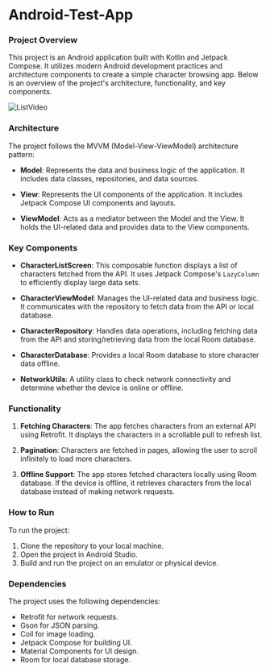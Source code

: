 # Android-Test-App
### Project Overview

This project is an Android application built with Kotlin and Jetpack Compose. It utilizes modern Android development practices and architecture components to create a simple character browsing app. Below is an overview of the project's architecture, functionality, and key components.

![ListVideo](assets/VideoGif.gif)

### Architecture

The project follows the MVVM (Model-View-ViewModel) architecture pattern:

- **Model**: Represents the data and business logic of the application. It includes data classes, repositories, and data sources.
  
- **View**: Represents the UI components of the application. It includes Jetpack Compose UI components and layouts.
  
- **ViewModel**: Acts as a mediator between the Model and the View. It holds the UI-related data and provides data to the View components.

### Key Components

- **CharacterListScreen**: This composable function displays a list of characters fetched from the API. It uses Jetpack Compose's `LazyColumn` to efficiently display large data sets.

- **CharacterViewModel**: Manages the UI-related data and business logic. It communicates with the repository to fetch data from the API or local database.

- **CharacterRepository**: Handles data operations, including fetching data from the API and storing/retrieving data from the local Room database.

- **CharacterDatabase**: Provides a local Room database to store character data offline.

- **NetworkUtils**: A utility class to check network connectivity and determine whether the device is online or offline.

### Functionality

1. **Fetching Characters**: The app fetches characters from an external API using Retrofit. It displays the characters in a scrollable pull to refresh list.
  
2. **Pagination**: Characters are fetched in pages, allowing the user to scroll infinitely to load more characters.

3. **Offline Support**: The app stores fetched characters locally using Room database. If the device is offline, it retrieves characters from the local database instead of making network requests.

### How to Run

To run the project:

1. Clone the repository to your local machine.
2. Open the project in Android Studio.
3. Build and run the project on an emulator or physical device.

### Dependencies

The project uses the following dependencies:

- Retrofit for network requests.
- Gson for JSON parsing.
- Coil for image loading.
- Jetpack Compose for building UI.
- Material Components for UI design.
- Room for local database storage.


